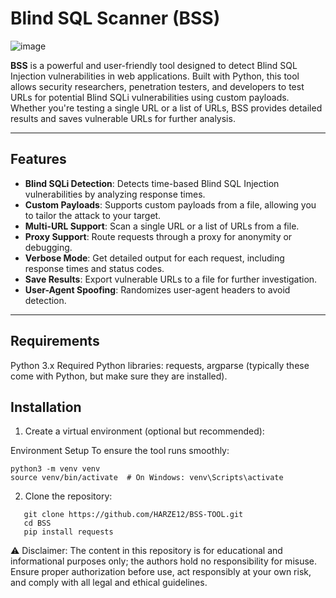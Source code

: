 # Blind SQL Scanner (BSS)

![image](https://github.com/user-attachments/assets/1e1ecac1-7046-41fe-ba68-6205d394049b)




**BSS** is a powerful and user-friendly tool designed to detect Blind SQL Injection vulnerabilities in web applications. Built with Python, this tool allows security researchers, penetration testers, and developers to test URLs for potential Blind SQLi vulnerabilities using custom payloads. Whether you're testing a single URL or a list of URLs, BSS provides detailed results and saves vulnerable URLs for further analysis.

---

## Features

- **Blind SQLi Detection**: Detects time-based Blind SQL Injection vulnerabilities by analyzing response times.
- **Custom Payloads**: Supports custom payloads from a file, allowing you to tailor the attack to your target.
- **Multi-URL Support**: Scan a single URL or a list of URLs from a file.
- **Proxy Support**: Route requests through a proxy for anonymity or debugging.
- **Verbose Mode**: Get detailed output for each request, including response times and status codes.
- **Save Results**: Export vulnerable URLs to a file for further investigation.
- **User-Agent Spoofing**: Randomizes user-agent headers to avoid detection.

---

## Requirements
Python 3.x
Required Python libraries: requests, argparse (typically these come with Python, but make sure they are installed).





## Installation

1. Create a virtual environment (optional but recommended):

Environment Setup
To ensure the tool runs smoothly:
```
python3 -m venv venv
source venv/bin/activate  # On Windows: venv\Scripts\activate
```

2. Clone the repository:
```
   git clone https://github.com/HARZE12/BSS-TOOL.git
   cd BSS
   pip install requests
```



⚠️ Disclaimer: The content in this repository is for educational and informational purposes only; the authors hold no responsibility for misuse. Ensure proper authorization before use, act responsibly at your own risk, and comply with all legal and ethical guidelines. 
